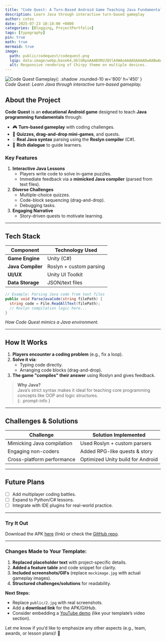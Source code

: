 ```yaml
---
title: "Code Quest: A Turn-Based Android Game Teaching Java Fundamentals"
description: Learn Java through interactive turn-based gameplay
author: cotes
date: 2025-07-23 10:18:00 +0800
categories: [Blogging, ProjectPortfolio]
tags: [typography]
pin: true
math: true
mermaid: true
image:
  path: public/codequest/codequest.png
  lqip: data:image/webp;base64,UklGRpoAAABXRUJQVlA4WAoAAAAQAAAADwAABwAAQUxQSDIAAAARL0AmbZurmr57yyIiqE8oiG0bejIYEQTgqiDA9vqnsUSI6H+oAERp2HZ65qP/VIAWAFZQOCBCAAAA8AEAnQEqEAAIAAVAfCWkAALp8sF8rgRgAP7o9FDvMCkMde9PK7euH5M1m6VWoDXf2FkP3BqV0ZYbO6NA/VFIAAAA
  alt: Responsive rendering of Chirpy theme on multiple devices.
---
```


![Code Quest Gameplay](public/codequest/codequest.gif){: .shadow .rounded-10 w='800' h='450' }  
*Code Quest: Learn Java through interactive turn-based gameplay.*  

## **About the Project**  
**Code Quest** is an **educational Android game** designed to teach **Java programming fundamentals** through:  
- 🎮 **Turn-based gameplay** with coding challenges.  
- 📝 **Quizzes, drag-and-drop mini-games**, and quests.  
- 💡 **Real Java syntax** parsing using the **Roslyn compiler** (C#).  
- 📖 **Rich dialogue** to guide learners.  

### **Key Features**  
1. **Interactive Java Lessons**  
   - Players write code to solve in-game puzzles.  
   - Immediate feedback via a **mimicked Java compiler** (parsed from text files).  
2. **Diverse Challenges**  
   - Multiple-choice quizzes.  
   - Code-block sequencing (drag-and-drop).  
   - Debugging tasks.  
3. **Engaging Narrative**  
   - Story-driven quests to motivate learning.  

---

## **Tech Stack**  
| Component         | Technology Used         |
| ----------------- | ----------------------- |
| **Game Engine**   | Unity (C#)              |
| **Java Compiler** | Roslyn + custom parsing |
| **UI/UX**         | Unity UI Toolkit        |
| **Data Storage**  | JSON/text files         |

```csharp  
// Example: Parsing Java code from text files  
public void ParseJavaCode(string filePath) {  
  string code = File.ReadAllText(filePath);  
  // Roslyn compilation logic here...  
}  
```  
*How Code Quest mimics a Java environment.*  

---

## **How It Works**  
1. **Players encounter a coding problem** (e.g., fix a loop).  
2. **Solve it via**:  
   - Typing code directly.  
   - Arranging code blocks (drag-and-drop).  
3. **The game "compiles" their answer** using Roslyn and gives feedback.  

> **Why Java?**  
> Java’s strict syntax makes it ideal for teaching core programming concepts like OOP and logic structures.  
{: .prompt-info }  

---

## **Challenges & Solutions**  
| Challenge                  | Solution Implemented              |
| -------------------------- | --------------------------------- |
| Mimicking Java compilation | Used Roslyn + custom parsers      |
| Engaging non-coders        | Added RPG-like quests & story     |
| Cross-platform performance | Optimized Unity build for Android |

---

## **Future Plans**  
- [ ] Add multiplayer coding battles.  
- [ ] Expand to Python/C# lessons.  
- [ ] Integrate with IDE plugins for real-world practice.  

---

### **Try It Out**  
Download the APK [here](#) (link) or check the [GitHub repo](#).  

[^footnote]: Built with Unity 2022.  
[^fn-nth-2]: Roslyn compiler docs: [Microsoft Docs](https://learn.microsoft.com/en-us/dotnet/csharp/roslyn-sdk/).  

---

### **Changes Made to Your Template:**  
1. **Replaced placeholder text** with project-specific details.  
2. **Added a feature table** and code snippet for clarity.  
3. **Included screenshots/GIFs** (replace `mockimage.jpg` with actual gameplay images).  
4. **Structured challenges/solutions** for readability.  

**Next Steps:**  
- Replace `public/2.jpg` with real screenshots.  
- Add a **download link** for the APK/GitHub.  
- Consider embedding a [YouTube demo](#) (like your template’s video section).  

Let me know if you’d like to emphasize any other aspects (e.g., team, awards, or lesson plans)! 🚀

